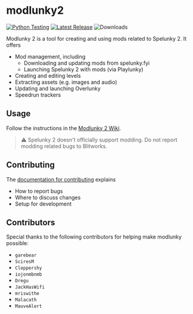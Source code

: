 # modlunky2

[![Python Testing](https://github.com/spelunky-fyi/modlunky2/actions/workflows/test.yml/badge.svg)](https://github.com/spelunky-fyi/modlunky2/actions/workflows/test.yml)
[![Latest Release](https://img.shields.io/github/release/spelunky-fyi/modlunky2.svg?style=flat)](https://github.com/spelunky-fyi/modlunky2/releases/latest)
![Downloads](https://img.shields.io/github/downloads/spelunky-fyi/modlunky2/total.svg?style=flat)

Modlunky 2 is a tool for creating and using mods related to Spelunky 2. It offers

* Mod management, including
  * Downloading and updating mods from spelunky.fyi
  * Launching Spelunky 2 with mods (via Playlunky)
* Creating and editing levels
* Extracting assets (e.g. images and audio)
* Updating and launching Overlunky
* Speedrun trackers

## Usage

Follow the instructions in the [Modlunky 2 Wiki](https://github.com/spelunky-fyi/modlunky2/wiki).

> :warning: Spelunky 2 doesn't officially support modding. Do not report modding related bugs to Blitworks.

## Contributing

The [documentation for contributing](CONTRIBUTING.md) explains

* How to report bugs
* Where to discuss changes
* Setup for development

## Contributors

Special thanks to the following contributors for helping make modlunky possible:

* `garebear`
* `SciresM`
* `Cloppershy`
* `iojonmbnmb`
* `Dregu`
* `JackHasWifi`
* `mriswithe`
* `Malacath`
* `MauveAlert`
